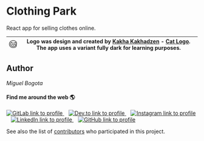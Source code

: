 # Clothing Park

React app for selling clothes online.

| <img width="40" src="https://raw.githubusercontent.com/miguelbogota/clothing-park/master/public/logo192.png" alt="Cat logo with only lines." /> | Logo was design and created by [Kakha Kakhadzen](https://dribbble.com/Kakhadzen) - [Cat Logo](https://dribbble.com/shots/6811005-Cat). The app uses a variant fully dark for learning purposes. |
| - | - |


## Author

*Miguel Bogota*
#### Find me around the web 🌎

<p>
  <a href="https://gitlab.com/miguelbogota">
    <img height="30" src="https://gitlab.com/miguelbogota/miguelbogota/-/raw/master/gitlab.png" alt="GitLab link to profile" />
  </a>&nbsp;&nbsp;

  <a href="https://dev.to/miguelbogota">
    <img height="30" src="https://gitlab.com/miguelbogota/miguelbogota/-/raw/master/dev.png" alt="Dev.to link to profile" />
  </a>&nbsp;&nbsp;

  <a href="https://instagram.com/migue_bogota/">
    <img height="30" src="https://gitlab.com/miguelbogota/miguelbogota/-/raw/master/instagram.jpg" alt="Instagram link to profile" />
  </a>&nbsp;&nbsp;

  <a href="https://linkedin.com/in/miguelbogota">
    <img height="30" src="https://gitlab.com/miguelbogota/miguelbogota/-/raw/master/linkedin.png" alt="LinkedIn link to profile" />
  </a>&nbsp;&nbsp;

  <a href="https://github.com/miguelbogota">
    <img height="30" src="https://gitlab.com/miguelbogota/miguelbogota/-/raw/master/github.png" alt="GitHub link to profile" />
  </a>
</p>

See also the list of [contributors](https://github.com/miguelbogota/clothing-park/graphs/contributors) who participated in this project.
